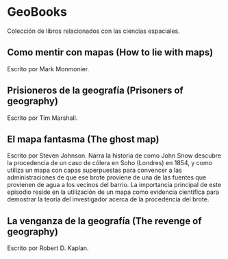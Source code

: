 # GeoBooks
Colección de libros relacionados con las ciencias espaciales.

## Como mentir con mapas (How to lie with maps)
Escrito por  Mark Monmonier.

## Prisioneros de la geografía (Prisoners of geography)
Escrito por Tim Marshall.

## El mapa fantasma (The ghost map)
Escrito por Steven Johnson. Narra la historia de como John Snow descubre la procedencia de un caso de cólera en Soho (Londres) en 1854, y como utiliza un mapa con capas superpuestas para convencer a las administraciones de que ese brote proviene de una de las fuentes que provienen de agua a los vecinos del barrio. La importancia principal de este episodio reside en la utilización de un mapa como evidencia científica para demostrar la teoría del investigador acerca de la procedencia del brote.

## La venganza de la geografía (The revenge of geography)
Escrito por  Robert D. Kaplan.
